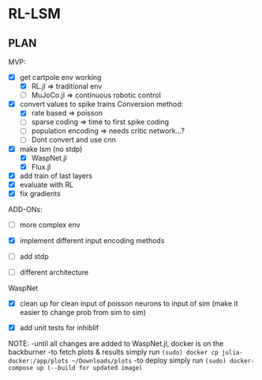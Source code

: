 # RL-LSM

## PLAN

MVP:

- [x] get cartpole env working
    - [x] RL.jl => traditional env
    - [ ] MuJoCo.jl => continuous robotic control
- [x] convert values to spike trains
    Conversion method:
    - [x] rate based => poisson
    - [ ] sparse coding => time to first spike coding
    - [ ] population encoding => needs critic network...?
    - [ ] Dont convert and use cnn
- [x] make lsm (no stdp)
    - [x] WaspNet.jl
    - [x] Flux.jl
- [x] add train of last layers
- [x] evaluate with RL
- [x] fix gradients

ADD-ONs:
- [ ] more complex env
- [x] implement different input encoding methods
- [ ] add stdp
- [ ] different architecture


WaspNet
- [x] clean up for clean input of poisson neurons to input of sim (make it easier to change prob from sim to sim)
- [x] add unit tests for inhiblif


NOTE:
-until all changes are added to WaspNet.jl, docker is on the backburner
-to fetch plots & results simply run `(sudo) docker cp julia-docker:/app/plots ~/Downloads/plots`
-to deploy simply run `(sudo) docker-compose up (--build for updated image)` 
